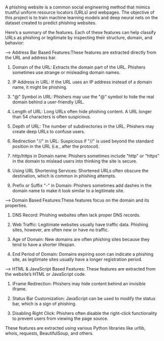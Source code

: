 A phishing website is a common social engineering method that mimics trustful uniform resource locators (URLs) and webpages. The objective of this project is to train machine learning models and deep neural nets on the dataset created to predict phishing websites.

Here’s a summary of the features. Each of these features can help classify URLs as phishing or legitimate by inspecting their structure, domain, and behavior:

--> Address Bar Based Features:These features are extracted directly from the URL and address bar.

1. Domain of the URL: Extracts the domain part of the URL. Phishers sometimes use strange or misleading domain names.

2. IP Address in URL: If the URL uses an IP address instead of a domain name, it might be phishing.

3. "@" Symbol in URL: Phishers may use the "@" symbol to hide the real domain behind a user-friendly URL.

4. Length of URL: Long URLs often hide phishing content. A URL longer than 54 characters is often suspicious.

5. Depth of URL: The number of subdirectories in the URL. Phishers may create deep URLs to confuse users.

6. Redirection "//" in URL: Suspicious if "//" is used beyond the standard position in the URL (i.e., after the protocol).

7. http/https in Domain name: Phishers sometimes include "http" or "https" in the domain to mislead users into thinking the site is secure.

8. Using URL Shortening Services: Shortened URLs often obscure the destination, which is common in phishing attempts.

9. Prefix or Suffix "-" in Domain: Phishers sometimes add dashes in the domain name to make it look similar to a legitimate site.

 --> Domain Based Features:These features focus on the domain and its properties.

1. DNS Record: Phishing websites often lack proper DNS records.

2. Web Traffic: Legitimate websites usually have traffic data. Phishing sites, however, are often new or have no traffic.

3. Age of Domain: New domains are often phishing sites because they tend to have a shorter lifespan.

4. End Period of Domain: Domains expiring soon can indicate a phishing site, as legitimate sites usually have a longer registration period.

--> HTML & JavaScript Based Features: These features are extracted from the website’s HTML or JavaScript code.

1. IFrame Redirection: Phishers may hide content behind an invisible iframe.

2. Status Bar Customization: JavaScript can be used to modify the status bar, which is a sign of phishing.

3. Disabling Right Click: Phishers often disable the right-click functionality to prevent users from viewing the page source.

These features are extracted using various Python libraries like urllib, whois, requests, BeautifulSoup, and others. 
